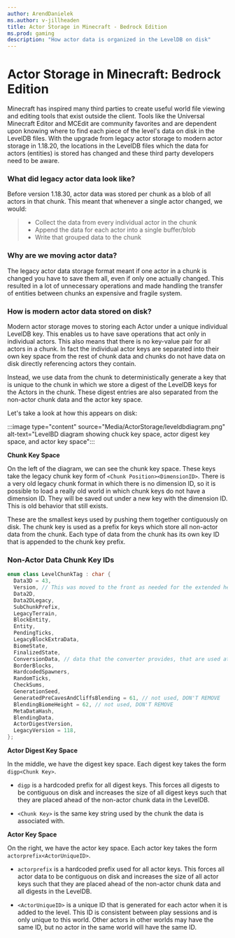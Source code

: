 ```yaml
---
author: ArendDanielek
ms.author: v-jillheaden
title: Actor Storage in Minecraft - Bedrock Edition
ms.prod: gaming
description: "How actor data is organized in the LevelDB on disk"
---
```


# Actor Storage in Minecraft: Bedrock Edition

Minecraft has inspired many third parties to create useful world file viewing and editing tools that exist outside the client. Tools like the Universal Minecraft Editor and MCEdit are community favorites and are dependent upon knowing where to find each piece of the level's data on disk in the LevelDB files. With the upgrade from legacy actor storage to modern actor storage in 1.18.20, the locations in the LevelDB files which the data for actors (entities) is stored has changed and these third party developers need to be aware.

### What did legacy actor data look like?

Before version 1.18.30, actor data was stored per chunk as a blob of all actors in that chunk. This meant that whenever a single actor changed, we would:

>- Collect the data from every individual actor in the chunk
>- Append the data for each actor into a single buffer/blob
>- Write that grouped data to the chunk

### Why are we moving actor data?

The legacy actor data storage format meant if one actor in a chunk is changed you have to save them all, even if only one actually changed. This resulted in a lot of unnecessary operations and made handling the transfer of entities between chunks an expensive and fragile system.

### How is modern actor data stored on disk?

Modern actor storage moves to storing each Actor under a unique individual LevelDB key. This enables us to have save operations that act only in individual actors. This also means that there is no key-value pair for all actors in a chunk. In fact the individual actor keys are separated into their own key space from the rest of chunk data and chunks do not have data on disk directly referencing actors they contain.

Instead, we use data from the chunk to deterministically generate a key that is unique to the chunk in which we store a digest of the LevelDB keys for the Actors in the chunk. These digest entries are also separated from the non-actor chunk data and the actor key space.

Let's take a look at how this appears on disk:

:::image type="content" source="Media/ActorStorage/leveldbdiagram.png" alt-text="LevelBD diagram showing chuck key space, actor digest key space, and actor key space":::

**Chunk Key Space**

On the left of the diagram, we can see the chunk key space. These keys take the legacy chunk key form of `<Chunk Position><DimensionID>`. 
There is a very old legacy chunk format in which there is no dimension ID, so it is possible to load a really old world in which chunk keys do not have a dimension ID. They will be saved out under a new key with the dimension ID. This is old behavior that still exists.

These are the smallest keys used by pushing them together contiguously on disk. The chunk key is used as a prefix for keys which store all non-actor data from the chunk. Each type of data from the chunk has its own key ID that is appended to the chunk key prefix.

### Non-Actor Data Chunk Key IDs

```cpp
enum class LevelChunkTag : char {
  Data3D = 43,
  Version, // This was moved to the front as needed for the extended heights feature. Old chunks will not have this data.
  Data2D,
  Data2DLegacy,
  SubChunkPrefix,
  LegacyTerrain,
  BlockEntity,
  Entity,
  PendingTicks,
  LegacyBlockExtraData,
  BiomeState,
  FinalizedState,
  ConversionData, // data that the converter provides, that are used at runtime for things like blending
  BorderBlocks,
  HardcodedSpawners,
  RandomTicks,
  CheckSums,
  GenerationSeed,
  GeneratedPreCavesAndCliffsBlending = 61, // not used, DON'T REMOVE
  BlendingBiomeHeight = 62, // not used, DON'T REMOVE
  MetaDataHash,
  BlendingData,
  ActorDigestVersion,
  LegacyVersion = 118,
};

```

**Actor Digest Key Space**

In the middle, we have the digest key space. Each digest key takes the form `digp<Chunk Key>`.

- `digp` is a hardcoded prefix for all digest keys. This forces all digests to be contiguous on disk and increases the size of all digest keys such that they are placed ahead of the non-actor chunk data in the LevelDB.

- `<Chunk Key>` is the same key string used by the chunk the data is associated with.

**Actor Key Space**

On the right, we have the actor key space. Each actor key takes the form `actorprefix<ActorUniqueID>`.

- `actorprefix` is a hardcoded prefix used for all actor keys. This forces all actor data to be contiguous on disk and increases the size of all actor keys such that they are placed ahead of the non-actor chunk data and all digests in the LevelDB.

- `<ActorUniqueID>` is a unique ID that is generated for each actor when it is added to the level. This ID is consistent between play sessions and is only unique to this world. Other actors in other worlds may have the same ID, but no actor in the same world will have the same ID.
